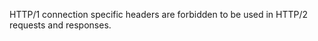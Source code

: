 
HTTP/1 connection specific headers are forbidden to be used in HTTP/2
requests and responses.

<a id="ERR_HTTP2_INVALID_HEADER_VALUE"></a>
